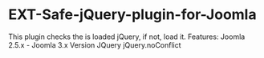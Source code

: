 EXT-Safe-jQuery-plugin-for-Joomla
=================================

This plugin checks the is loaded jQuery, if not, load it.  Features:  Joomla 2.5.x - Joomla 3.x Version JQuery jQuery.noConflict
